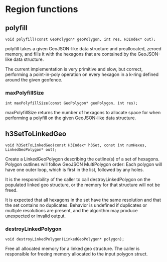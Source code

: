 # Region functions

## polyfill

```
void polyfill(const GeoPolygon* geoPolygon, int res, H3Index* out);
```

polyfill takes a given GeoJSON-like data structure and preallocated,
zeroed memory, and fills it with the hexagons that are contained by
the GeoJSON-like data structure.

The current implementation is very primitive and slow, but correct,
performing a point-in-poly operation on every hexagon in a k-ring defined
around the given geofence.

### maxPolyfillSize

```
int maxPolyfillSize(const GeoPolygon* geoPolygon, int res);
```

maxPolyfillSize returns the number of hexagons to allocate space for when
performing a polyfill on the given GeoJSON-like data structure.

## h3SetToLinkedGeo

```
void h3SetToLinkedGeo(const H3Index* h3Set, const int numHexes, LinkedGeoPolygon* out);
```

Create a LinkedGeoPolygon describing the outline(s) of a set of  hexagons.
Polygon outlines will follow GeoJSON MultiPolygon order: Each polygon will
have one outer loop, which is first in the list, followed by any holes.

It is the responsibility of the caller to call destroyLinkedPolygon on the
populated linked geo structure, or the memory for that structure will
not be freed.

It is expected that all hexagons in the set have the same resolution and
that the set contains no duplicates. Behavior is undefined if duplicates
or multiple resolutions are present, and the algorithm may produce
unexpected or invalid output.

### destroyLinkedPolygon

```
void destroyLinkedPolygon(LinkedGeoPolygon* polygon);
```

Free all allocated memory for a linked geo structure. The caller is
responsible for freeing memory allocated to the input polygon struct.
